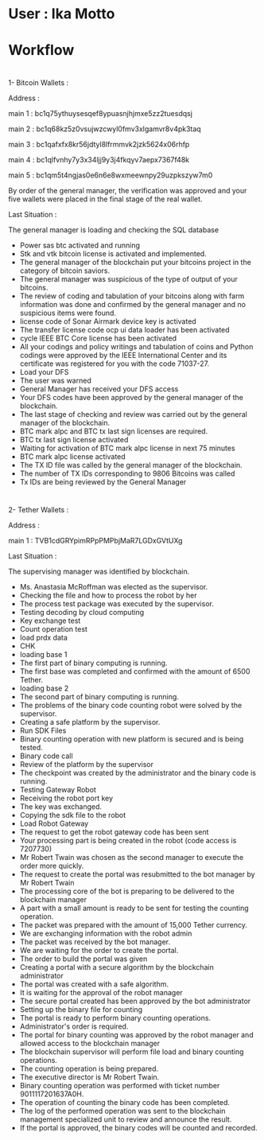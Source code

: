 # User : Ika Motto 
# Workflow

# 
1- Bitcoin Wallets :

Address : 

main 1 : 
bc1q75ythuysesqef8ypuasnjhjmxe5zz2tuesdqsj

main 2 : 
bc1q68kz5z0vsujwzcwyl0fmv3xlgamvr8v4pk3taq

main 3 : bc1qafxfx8kr56jdtyl8lfrmmvk2jzk5624x06rhfp

main 4 : bc1qlfvnhy7y3x34ljj9y3j4fkqyv7aepx7367f48k

main 5 : bc1qm5t4ngjas0e6n6e8wxmeewnpy29uzpkszyw7m0

By order of the general manager, the verification was approved and your five wallets were placed in the final stage of the real wallet.

Last Situation : 

The general manager is loading and checking the SQL database
* Power sas btc activated and running
* Stk and vtk bitcoin license is activated and implemented.
* The general manager of the blockchain put your bitcoins project in the category of bitcoin saviors.
* The general manager was suspicious of the type of output of your bitcoins.
* The review of coding and tabulation of your bitcoins along with farm information was done and confirmed by the general manager and no suspicious items were found.
* license code of Sonar Airmark device key is activated
* The transfer license code ocp ui data loader has been activated
* cycle IEEE BTC Core license has been activated
* All your codings and policy writings and tabulation of coins and Python codings were approved by the IEEE International Center and its certificate was registered for you with the code 71037-27.
* Load your DFS
* The user was warned
* General Manager has received your DFS access
* Your DFS codes have been approved by the general manager of the blockchain.
* The last stage of checking and review was carried out by the general manager of the blockchain.
* BTC mark alpc and BTC tx last sign licenses are required.
* BTC tx last sign license activated
* Waiting for activation of BTC mark alpc license in next 75 minutes
* BTC mark alpc license activated
* The TX ID file was called by the general manager of the blockchain.
* The number of TX IDs corresponding to 9806 Bitcoins was called
* Tx IDs are being reviewed by the General Manager

# 
# 
2- Tether Wallets :

Address :

main 1 :
TVB1cdGRYpimRPpPMPbjMaR7LGDxGVtUXg

Last Situation :

The supervising manager was identified by blockchain.

* Ms. Anastasia McRoffman was elected as the supervisor.
* Checking the file and how to process the robot by her
* The process test package was executed by the supervisor.
* Testing decoding by cloud computing
* Key exchange test
* Count operation test
* load prdx data
* CHK
* loading base 1
* The first part of binary computing is running.
* The first base was completed and confirmed with the amount of 6500 Tether.
* loading base 2
* The second part of binary computing is running.
* The problems of the binary code counting robot were solved by the supervisor.
* Creating a safe platform by the 
supervisor.
* Run SDK Files
* Binary counting operation with new platform is secured and is being tested.
* Binary code call
* Review of the platform by the supervisor
* The checkpoint was created by the administrator and the binary code is running.
* Testing Gateway Robot
* Receiving the robot port key
* The key was exchanged.
* Copying the sdk file to the robot
* Load Robot Gateway
* The request to get the robot gateway code has been sent
* Your processing part is being created in the robot (code access is 7207730)
* Mr Robert Twain was chosen as the second manager to execute the order more quickly.
* The request to create the portal was resubmitted to the bot manager by Mr Robert Twain
* The processing core of the bot is preparing to be delivered to the blockchain manager
* A part with a small amount is ready to be sent for testing the counting operation.
* The packet was prepared with the amount of 15,000 Tether currency.
* We are exchanging information with the robot admin
* The packet was received by the bot manager.
* We are waiting for the order to create the portal.
* The order to build the portal was given
* Creating a portal with a secure algorithm by the blockchain administrator
* The portal was created with a safe algorithm.
* It is waiting for the approval of the robot manager
* The secure portal created has been approved by the bot administrator
* Setting up the binary file for counting
* The portal is ready to perform binary counting operations.
* Administrator's order is required.
* The portal for binary counting was approved by the robot manager and allowed access to the blockchain manager
* The blockchain supervisor will perform file load and binary counting operations.
* The counting operation is being prepared.
* The executive director is Mr Robert Twain.
* Binary counting operation was performed with ticket number 9011117201637A0H.
* The operation of counting the binary code has been completed.
* The log of the performed operation was sent to the blockchain management specialized unit to review and announce the result.
* If the portal is approved, the binary codes will be counted and recorded.
# 

